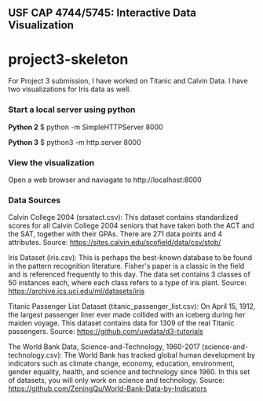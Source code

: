 ## USF CAP 4744/5745: Interactive Data Visualization

# project3-skeleton

For Project 3 submission, I have worked on Titanic and Calvin Data. I have two visualizations for Iris data as well. 


### Start a local server using python

**Python 2**
$ python -m SimpleHTTPServer 8000

**Python 3**
$ python3 -m http.server 8000


### View the visualization

Open a web browser and naviagate to http://localhost:8000


### Data Sources

Calvin College 2004 (srsatact.csv): This dataset contains standardized scores for all Calvin College 2004 seniors that have taken both the ACT and the SAT, together with their GPAs. There are 271 data points and 4 attributes.
Source: https://sites.calvin.edu/scofield/data/csv/stob/

Iris Dataset (iris.csv): This is perhaps the best-known database to be found in the pattern recognition literature. Fisher's paper is a classic in the field and is referenced frequently to this day. The data set contains 3 classes of 50 instances each, where each class refers to a type of iris plant.
Source: https://archive.ics.uci.edu/ml/datasets/iris

Titanic Passenger List Dataset (titanic_passenger_list.csv): On April 15, 1912, the largest passenger liner ever made collided with an iceberg during her maiden voyage. This dataset contains data for 1309 of the real Titanic passengers.
Source: https://github.com/uwdata/d3-tutorials

The World Bank Data, Science-and-Technology, 1960-2017 (science-and-technology.csv): The World Bank has tracked global human development by indicators such as climate change, economy, education, environment, gender equality, health, and science and technology since 1960. In this set of datasets, you will only work on science and technology.
Source: https://github.com/ZeningQu/World-Bank-Data-by-Indicators



